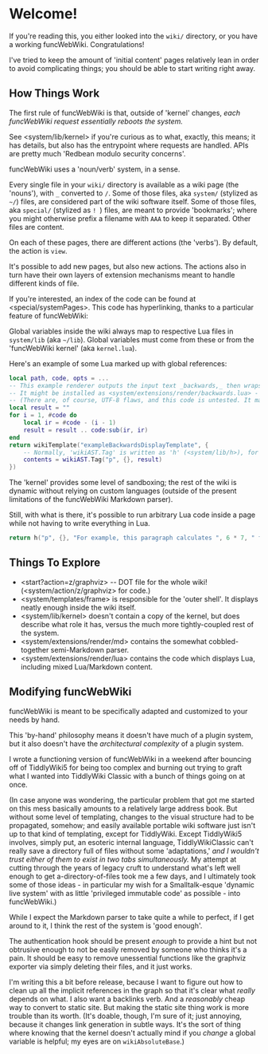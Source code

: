 # Welcome!

If you're reading this, you either looked into the `wiki/` directory, or you have a working funcWebWiki. Congratulations!

I've tried to keep the amount of 'initial content' pages relatively lean in order to avoid complicating things; you should be able to start writing right away.

## How Things Work

The first rule of funcWebWiki is that, outside of 'kernel' changes, _each funcWebWiki request essentially reboots the system._

See <system/lib/kernel> if you're curious as to what, exactly, this means; it has details, but also has the entrypoint where requests are handled. APIs are pretty much 'Redbean modulo security concerns'.

funcWebWiki uses a 'noun/verb' system, in a sense.

Every single file in your `wiki/` directory is available as a wiki page (the 'nouns'), with `_` converted to `/`. Some of those files, aka `system/` (stylized as `~/`) files, are considered part of the wiki software itself. Some of those files, aka `special/` (stylized as `! `) files, are meant to provide 'bookmarks'; where you might otherwise prefix a filename with `AAA` to keep it separated. Other files are content.

On each of these pages, there are different actions (the 'verbs'). By default, the action is `view`.

It's possible to add new pages, but also new actions. The actions also in turn have their own layers of extension mechanisms meant to handle different kinds of file.

If you're interested, an index of the code can be found at <special/systemPages>. This code has hyperlinking, thanks to a particular feature of funcWebWiki:

Global variables inside the wiki always map to respective Lua files in `system/lib` (aka `~/lib`). Global variables must come from these or from the 'funcWebWiki kernel' (aka `kernel.lua`).

Here's an example of some Lua marked up with global references:

```lua
local path, code, opts = ...
-- This example renderer outputs the input text _backwards,_ then wraps it in a template.
-- It might be installed as <system/extensions/render/backwards.lua> - it would then render '.backwards' files.
-- (There are, of course, UTF-8 flaws, and this code is untested. It mainly shows off the hyperlinking.)
local result = ""
for i = 1, #code do
	local ir = #code - (i - 1)
	result = result .. code:sub(ir, ir)
end
return wikiTemplate("exampleBackwardsDisplayTemplate", {
	-- Normally, 'wikiAST.Tag' is written as 'h' (<system/lib/h>), for convenience.
	contents = wikiAST.Tag("p", {}, result)
})
```

The 'kernel' provides some level of sandboxing; the rest of the wiki is dynamic without relying on custom languages (outside of the present limitations of the funcWebWiki Markdown parser).

Still, with what is there, it's possible to run arbitrary Lua code inside a page while not having to write everything in Lua.

```t.lua
return h("p", {}, "For example, this paragraph calculates ", 6 * 7, " from 6 * 7.")
```

## Things To Explore

* <start?action=z/graphviz> -- DOT file for the whole wiki! (<system/action/z/graphviz> for code.)
* <system/templates/frame> is responsible for the 'outer shell'. It displays neatly enough inside the wiki itself.
* <system/lib/kernel> doesn't contain a copy of the kernel, but does describe what role it has, versus the much more tightly-coupled rest of the system.
* <system/extensions/render/md> contains the somewhat cobbled-together semi-Markdown parser.
* <system/extensions/render/lua> contains the code which displays Lua, including mixed Lua/Markdown content.

## Modifying funcWebWiki

funcWebWiki is meant to be specifically adapted and customized to your needs by hand.

This 'by-hand' philosophy means it doesn't have much of a plugin system, but it also doesn't have the _architectural complexity_ of a plugin system.

I wrote a functioning version of funcWebWiki in a weekend after bouncing off of TiddlyWiki5 for being too complex and burning out trying to graft what I wanted into TiddlyWiki Classic with a bunch of things going on at once.

(In case anyone was wondering, the particular problem that got me started on this mess basically amounts to a relatively large address book. But without some level of templating, changes to the visual structure had to be propagated, somehow; and easily available portable wiki software just isn't up to that kind of templating, except for TiddlyWiki. Except TiddlyWiki5 involves, simply put, an esoteric internal language, TiddlyWikiClassic can't really save a directory full of files without some 'adaptations,' _and I wouldn't trust either of them to exist in two tabs simultaneously._ My attempt at cutting through the years of legacy cruft to understand what's left well enough to get a-directory-of-files took me a few days, and I ultimately took some of those ideas - in particular my wish for a Smalltalk-esque 'dynamic live system' with as little 'privileged immutable code' as possible - into funcWebWiki.)

While I expect the Markdown parser to take quite a while to perfect, if I get around to it, I think the rest of the system is 'good enough'.

The authentication hook should be present _enough_ to provide a hint but not obtrusive enough to not be easily removed by someone who thinks it's a pain. It should be easy to remove unessential functions like the graphviz exporter via simply deleting their files, and it just works.

I'm writing this a bit before release, because I want to figure out how to clean up all the implicit references in the graph so that it's clear what _really_ depends on what. I also want a backlinks verb. And a _reasonably_ cheap way to convert to static site. But making the static site thing work is more trouble than its worth. (It's doable, though, I'm sure of it; just annoying, because it changes link generation in subtle ways. It's the sort of thing where knowing that the kernel doesn't actually mind if you _change_ a global variable is helpful; my eyes are on `wikiAbsoluteBase`.)
